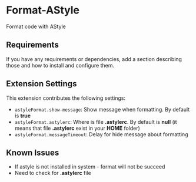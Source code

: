 # Format-AStyle

Format code with AStyle

## Requirements

If you have any requirements or dependencies, add a section describing those and how to install and configure them.

## Extension Settings

This extension contributes the following settings:

* `astyleFormat.show-message`: Show message when formatting. By default is __true__
* `astyleFormat.astylerc`: Where is file __.astylerc__. By default is __null__ (it means that file __.astylerc__ exist in your __HOME__ folder)
* `astyleFormat.messageTimeout`: Delay for hide message about formatting

## Known Issues

* If astyle is not installed in system - format will not be succeed
* Need to check for __.astylerc__ file